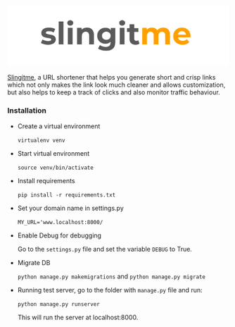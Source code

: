 
![Logo](images/mainlogo.png)

[Slingitme](http://slingit.me), a URL shortener that helps you generate short and crisp links which not only makes the link look much cleaner and allows customization, but also helps to keep a track of clicks and also monitor traffic behaviour.


### Installation 

- Create a virtual environment

    `virtualenv venv`


- Start virtual environment

    `source venv/bin/activate`


- Install requirements

    `pip install -r requirements.txt`


- Set your domain name in settings.py
   
    `MY_URL='www.localhost:8000/`


- Enable Debug for debugging

    Go to the `settings.py` file and set the variable `DEBUG` to True.


- Migrate DB

    `python manage.py makemigrations` and `python manage.py migrate` 


- Running test server, go to the folder with `manage.py` file and run:

    `python manage.py runserver`

    This will run the server at localhost:8000.



